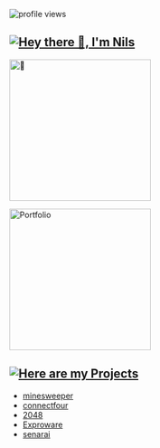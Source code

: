 ![profile views](https://komarev.com/ghpvc/?username=nocheatoriginal)
  
<a href="https://github.com/nocheatoriginal/"><img src="https://readme-typing-svg.demolab.com?font=Fira+Code&weight=700&size=23&pause=1000&color=0080FF&background=FFFFFF00&center=false&vCenter=true&width=435&repeat=false&lines=Hey+there+%F0%9F%91%8B%2C+I'm+Nils" alt="Hey there 👋, I'm Nils" /></a>
---

<img height="250em" src="https://avatars.githubusercontent.com/u/78090539?s=400&v=4" title="🍁"/>

<a href="https://nocheatoriginal.github.io/" target="_blank"><img src="https://img.shields.io/badge/Portfolio-nocheatoriginal-blue?style=for-the-badge" alt="Portfolio" width="250em"></a>


<a href="https://nocheatoriginal.github.io/" target="_blank"><img src="https://readme-typing-svg.demolab.com?font=Fira+Code&weight=700&size=23&pause=1000&color=0080FF&background=FFFFFF00&center=false&vCenter=true&width=435&lines=Here are my Projects;minesweeper;connectfour;2048;Exproware;senarai" alt="Here are my Projects" /></a>
---

- [minesweeper](https://github.com/nocheatoriginal/minesweeper)
- [connectfour](https://github.com/nocheatoriginal/connectfour)
- [2048](https://github.com/nocheatoriginal/2048)
- [Exproware](https://github.com/nocheatoriginal/exproware)
- [senarai](https://github.com/nocheatoriginal/senarai)
